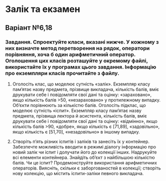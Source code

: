 # Залік та екзамен
## Варіант №6,18
### Завдання. Спроектуйте класи, вказані нижче. У кожному з них визначте метод перетворення на рядок,  оператори  порівняння,  хоча  б  один  арифметичний  оператор.  Оголошення  цих  класів розташуйте  у  окремому  файлі,  використайте  їх  у  програмах  цього  завдання.  Інформацію  про екземпляри класів прочитайте з файлу.

1. Оголосіть клас, що моделює сутність «залік». Екземпляр класу пам’ятає назву предмета, прізвище викладача, кількість балів, вміє друкувати себе і повідомляти свої дані та оцінку: «зараховано», якщо кількість балів >50, «незараховано» у протилежному випадку. Об’єкти порівнюють за кількістю балів. Оголосіть підклас, що моделює сутність «іспит». Екземпляр класу пам’ятає назву предмета, прізвища лектора й асистента, кількість балів, вміє друкувати себе і повідомляти свої дані та оцінку: «відмінно», якщо кількість балів >90, «добре», якщо кількість є [71,89], «задовільно», якщо кількість є [51,70], «незадовільно» в іншому випадку.

2. Створіть п’ять різних іспитів і заліків та занесіть їх у контейнер. Забезпечте можливість вводити в режимі діалогу інформацію про новий залік чи іспит і долучати його до колекції інших. Надрукуйте всі елементи контейнера. Знайдіть об’єкт з найбільшою кількістю балів. Чи це іспит? Продемонструйте використання арифметичних операторів. Виясніть, скільки є заборгованостей  в  колекції;  створіть  нову  колекцію,  що  містить  іспити-заліки  певного викладача.
